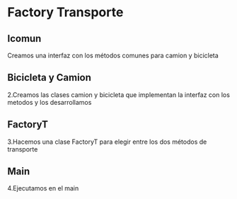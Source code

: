 # Factory Transporte

## Icomun

Creamos una interfaz con los métodos comunes para camion y bicicleta

## Bicicleta y Camion

2.Creamos las clases camion y bicicleta que implementan la interfaz con los metodos y los desarrollamos

## FactoryT

3.Hacemos una clase FactoryT para elegir entre los dos métodos de transporte

## Main

4.Ejecutamos en el main